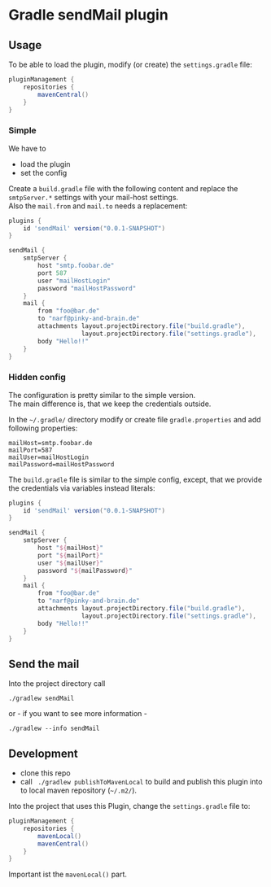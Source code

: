 # Gradle sendMail plugin

## Usage

To be able to load the plugin, modify (or create)  the `settings.gradle` file:

```gradle
pluginManagement {
    repositories {
        mavenCentral()
    }
}
```

### Simple

We have to
- load the plugin
- set the config

Create a `build.gradle` file with the following content
and replace the `smtpServer.*` settings with your mail-host settings.  
Also the `mail.from` and `mail.to` needs a replacement:

```gradle
plugins {
    id 'sendMail' version("0.0.1-SNAPSHOT")
}

sendMail {
    smtpServer {
        host "smtp.foobar.de"
        port 587
        user "mailHostLogin"
        password "mailHostPassword"
    }
    mail {
        from "foo@bar.de"
        to "narf@pinky-and-brain.de"
        attachments layout.projectDirectory.file("build.gradle"),
                    layout.projectDirectory.file("settings.gradle"),
        body "Hello!!"
    }
}
```

### Hidden config

The configuration is pretty similar to the simple version.  
The main difference is, that we keep the credentials outside.


In the `~/.gradle/` directory modify or create file `gradle.properties`
and add following properties:

    mailHost=smtp.foobar.de
    mailPort=587
    mailUser=mailHostLogin
    mailPassword=mailHostPassword

The `build.gradle` file is similar to the simple config, except, 
that we provide the credentials via variables instead literals:  
```gradle
plugins {
    id 'sendMail' version("0.0.1-SNAPSHOT")
}

sendMail {
    smtpServer {
        host "${mailHost}"
        port "${mailPort}"
        user "${mailUser}"
        password "${mailPassword}"
    }
    mail {
        from "foo@bar.de"
        to "narf@pinky-and-brain.de"
        attachments layout.projectDirectory.file("build.gradle"),
                    layout.projectDirectory.file("settings.gradle"),
        body "Hello!!"
    }
}
```

## Send the mail

Into the project directory call

    ./gradlew sendMail

or - if you want to see more information -

    ./gradlew --info sendMail

## Development

- clone this repo
- call ` ./gradlew publishToMavenLocal` to build and publish this 
plugin into to local maven repository (`~/.m2/`).

Into the project that uses this Plugin, change the `settings.gradle` file to:
```gradle
pluginManagement {
    repositories {
        mavenLocal()
        mavenCentral()
    }
}
```
 Important ist the `mavenLocal()` part.
